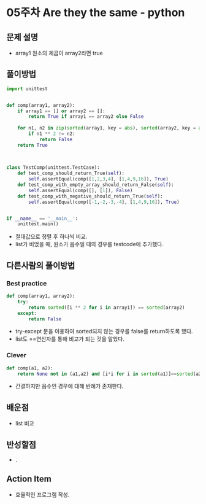 # 05주차 Are they the same - python

## 문제 설명
* array1 원소의 제곱이 array2라면 true

## 풀이방법
```python
import unittest


def comp(array1, array2):
    if array1 == [] or array2 == []:
        return True if array1 == array2 else False
    
    for n1, n2 in zip(sorted(array1, key = abs), sorted(array2, key = abs)):
        if n1 ** 2 != n2:
            return False
    return True
    
        

class TestComp(unittest.TestCase):
    def test_comp_should_return_True(self):
        self.assertEqual(comp([1,2,3,4], [1,4,9,16]), True)
    def test_comp_with_empty_array_should_return_False(self):
        self.assertEqual(comp([], [1]), False)
    def test_comp_with_negative_should_return_True(self):
        self.assertEqual(comp([-1,-2,-3,-4], [1,4,9,16]), True)


if __name__ == '__main__':
    unittest.main()
```
* 절대값으로 정렬 후 하나씩 비교. 
* list가 비었을 때, 원소가 음수일 때의 경우를 testcode에 추가했다.

## 다른사람의 풀이방법

### Best practice
```python
def comp(array1, array2):
    try:
        return sorted([i ** 2 for i in array1]) == sorted(array2)
    except:
        return False
```
* try-except 문을 이용하여 sorted되지 않는 경우를 false를 return하도록 했다.
* list도 ==연산자를 통해 비교가 되는 것을 알았다.

### Clever
```python
def comp(a1, a2):
    return None not in (a1,a2) and [i*i for i in sorted(a1)]==sorted(a2)
```
* 간결하지만 음수인 경우에 대해 반례가 존재한다.

## 배운점
* list 비교

## 반성할점
* .

## Action Item
* 효율적인 프로그램 작성.